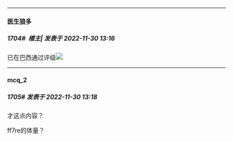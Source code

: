 

*****

####  医生狼多  
##### 1704#         楼主| 发表于 2022-11-30 13:16

已在巴西通过评级<img src="https://p.sda1.dev/8/a42afff2b8b68435f2e5884f697356fe/IMG_20221130_131424_528.jpg" referrerpolicy="no-referrer">

*****

####  mcq_2  
##### 1705#       发表于 2022-11-30 13:18

才这点内容？

ff7re的体量？

